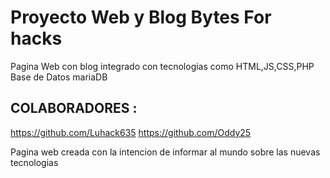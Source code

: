 # Proyecto Web y Blog  Bytes For hacks

Pagina Web con blog integrado con tecnologias como HTML,JS,CSS,PHP 
Base de Datos mariaDB

## COLABORADORES : 

https://github.com/Luhack635
https://github.com/Oddy25

Pagina web creada con la intencion de informar al mundo sobre las nuevas tecnologias

